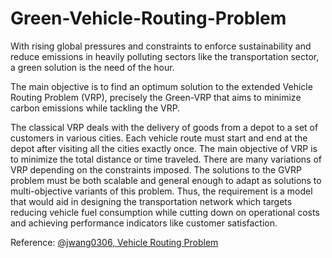 # Green-Vehicle-Routing-Problem

With rising global pressures and constraints to enforce sustainability and reduce emissions in
heavily polluting sectors like the transportation sector, a green solution is the need of the hour.

The main objective is to find an optimum solution to the extended Vehicle Routing Problem (VRP), precisely the Green-VRP
that aims to minimize carbon emissions while tackling the VRP.

The classical VRP deals with the delivery of goods from a depot to a set of customers in various cities. Each vehicle
route must start and end at the depot after visiting all the cities exactly once. The main objective
of VRP is to minimize the total distance or time traveled. There are many variations of VRP
depending on the constraints imposed. The solutions to the GVRP problem must be both scalable and general
enough to adapt as solutions to multi-objective variants of this problem. Thus, the requirement is a
model that would aid in designing the transportation network which targets reducing vehicle
fuel consumption while cutting down on operational costs and achieving performance
indicators like customer satisfaction.

Reference: [@jwang0306, Vehicle Routing Problem](https://github.com/jwang0306/vehicle-routing-problem)

